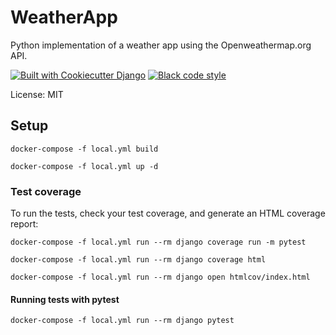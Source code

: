 # WeatherApp

Python implementation of a weather app using the Openweathermap.org API.

[![Built with Cookiecutter Django](https://img.shields.io/badge/built%20with-Cookiecutter%20Django-ff69b4.svg?logo=cookiecutter)](https://github.com/cookiecutter/cookiecutter-django/)
[![Black code style](https://img.shields.io/badge/code%20style-black-000000.svg)](https://github.com/ambv/black)

License: MIT
## Setup

```docker-compose -f local.yml build```

```docker-compose -f local.yml up -d```

### Test coverage

To run the tests, check your test coverage, and generate an HTML coverage report:

```docker-compose -f local.yml run --rm django coverage run -m pytest```

```docker-compose -f local.yml run --rm django coverage html```

```docker-compose -f local.yml run --rm django open htmlcov/index.html```

#### Running tests with pytest

```docker-compose -f local.yml run --rm django pytest```

